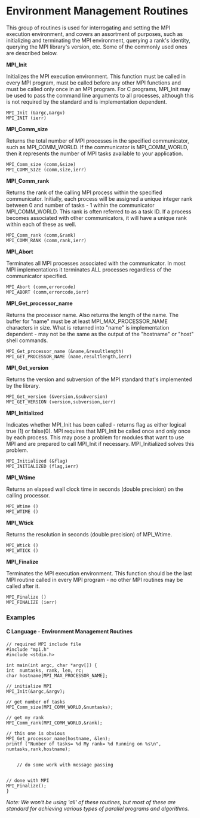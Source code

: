 # Environment Management Routines

This group of routines is used for interrogating and setting the MPI execution environment, and covers an assortment of purposes, such as initializing and terminating the MPI environment, querying a rank's identity, querying the MPI library's version, etc. Some of the commonly used ones are described below.

**MPI_Init**

Initializes the MPI execution environment. This function must be called in every MPI program, must be called before any other MPI functions and must be called only once in an MPI program. For C programs, MPI_Init may be used to pass the command line arguments to all processes, although this is not required by the standard and is implementation dependent.

```
MPI_Init (&argc,&argv)
MPI_INIT (ierr)
```

**MPI_Comm_size**

Returns the total number of MPI processes in the specified communicator, such as MPI_COMM_WORLD. If the communicator is MPI_COMM_WORLD, then it represents the number of MPI tasks available to your application.

```
MPI_Comm_size (comm,&size)
MPI_COMM_SIZE (comm,size,ierr)
```

**MPI_Comm_rank**

Returns the rank of the calling MPI process within the specified communicator. Initially, each process will be assigned a unique integer rank between 0 and number of tasks - 1 within the communicator MPI_COMM_WORLD. This rank is often referred to as a task ID. If a process becomes associated with other communicators, it will have a unique rank within each of these as well.

```
MPI_Comm_rank (comm,&rank)
MPI_COMM_RANK (comm,rank,ierr)
```

**MPI_Abort**

Terminates all MPI processes associated with the communicator. In most MPI implementations it terminates ALL processes regardless of the communicator specified.

```
MPI_Abort (comm,errorcode)
MPI_ABORT (comm,errorcode,ierr)
```

**MPI_Get_processor_name**

Returns the processor name. Also returns the length of the name. The buffer for "name" must be at least MPI_MAX_PROCESSOR_NAME characters in size. What is returned into "name" is implementation dependent - may not be the same as the output of the "hostname" or "host" shell commands.

```
MPI_Get_processor_name (&name,&resultlength)
MPI_GET_PROCESSOR_NAME (name,resultlength,ierr)
```

**MPI_Get_version**

Returns the version and subversion of the MPI standard that's implemented by the library.

```
MPI_Get_version (&version,&subversion)
MPI_GET_VERSION (version,subversion,ierr)
```

**MPI_Initialized**

Indicates whether MPI_Init has been called - returns flag as either logical true (1) or false(0). MPI requires that MPI_Init be called once and only once by each process. This may pose a problem for modules that want to use MPI and are prepared to call MPI_Init if necessary. MPI_Initialized solves this problem.

```
MPI_Initialized (&flag)
MPI_INITIALIZED (flag,ierr)
```

**MPI_Wtime**

Returns an elapsed wall clock time in seconds (double precision) on the calling processor.

```
MPI_Wtime ()
MPI_WTIME ()
```

**MPI_Wtick**

Returns the resolution in seconds (double precision) of MPI_Wtime.

```
MPI_Wtick ()
MPI_WTICK ()
```

**MPI_Finalize**

Terminates the MPI execution environment. This function should be the last MPI routine called in every MPI program - no other MPI routines may be called after it.

```
MPI_Finalize ()
MPI_FINALIZE (ierr)
```

### Examples

#### C Language - Environment Management Routines

```
// required MPI include file
#include "mpi.h"
#include <stdio.h>

int main(int argc, char *argv[]) {
int  numtasks, rank, len, rc;
char hostname[MPI_MAX_PROCESSOR_NAME];

// initialize MPI
MPI_Init(&argc,&argv);

// get number of tasks
MPI_Comm_size(MPI_COMM_WORLD,&numtasks);

// get my rank
MPI_Comm_rank(MPI_COMM_WORLD,&rank);

// this one is obvious
MPI_Get_processor_name(hostname, &len);
printf ("Number of tasks= %d My rank= %d Running on %s\n", numtasks,rank,hostname);


    // do some work with message passing


// done with MPI
MPI_Finalize();
}
```

*Note: We won't be using 'all' of these routines, but most of these are standard for achieving various types of parallel programs and algorithms.*
